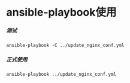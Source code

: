 # ansible-playbook使用

##### 测试
```
ansible-playbook -C ../update_nginx_conf.yml
```


##### 正式使用
```
ansible-playbook ../update_nginx_conf.yml
```
